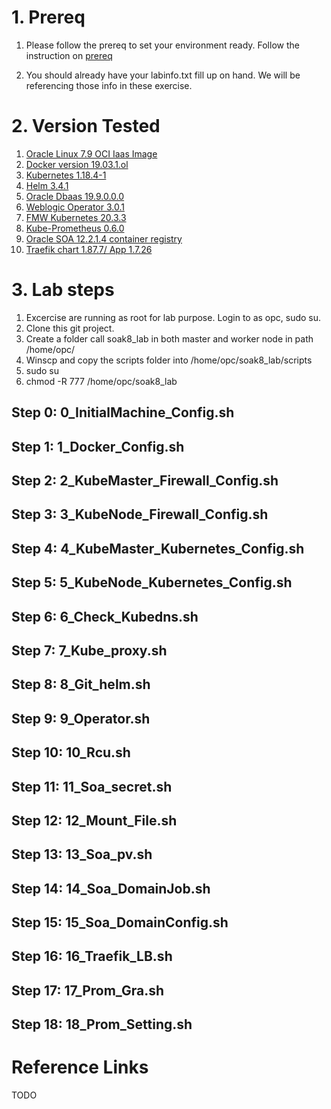 


# 1. Prereq
1. Please follow the prereq to set your environment ready.  Follow the instruction on [prereq](https://github.com/wenjian80/soak8_labs/blob/main/tutorial/prereq.md)

2. You should already have your labinfo.txt fill up on hand. We will be referencing those info in these exercise.

# 2. Version Tested
1.  [Oracle Linux 7.9 OCI Iaas Image](https://docs.cloud.oracle.com/en-us/iaas/images/)
2. [Docker version 19.03.1.ol](https://docs.docker.com/engine/release-notes/)
3. [Kubernetes 1.18.4-1](https://kubernetes.io/docs/setup/)
4. [Helm 3.4.1](https://helm.sh/)
5. [Oracle Dbaas 19.9.0.0.0](https://docs.oracle.com/en/database/oracle/oracle-database/)
6. [Weblogic Operator 3.0.1 ](https://github.com/oracle/weblogic-kubernetes-operator.git)
7. [FMW Kubernetes 20.3.3 ](https://github.com/oracle/fmw-kubernetes.git)
8. [Kube-Prometheus 0.6.0](https://github.com/prometheus-operator/kube-prometheus/tree/master)
9. [Oracle SOA 12.2.1.4 container registry ](https://container-registry.oracle.com/pls/apex/f?p=113:4:106885074376611:::4:P4_REPOSITORY,AI_REPOSITORY,AI_REPOSITORY_NAME,P4_REPOSITORY_NAME,P4_EULA_ID,P4_BUSINESS_AREA_ID:252,252,Oracle%20SOA%20Suite,Oracle%20SOA%20Suite,1,0&cs=3xzEuKbyTjyKLe-4Re2u8kpgzYt9IeGor4rR9qoIDbXZAjmMArQ6_1td_9Ms5dAmFpfbfEjpHiKmLbB9VfMsTBQ)
10. [Traefik chart 1.87.7/ App 1.7.26](https://github.com/helm/charts/blob/master/stable/traefik/Chart.yaml) 

# 3. Lab steps

1. Excercise are running as root for lab purpose. Login to as opc, sudo su.
2. Clone this git project.
3. Create a folder call soak8_lab in both master and worker node in path /home/opc/
4. Winscp and copy the scripts folder into /home/opc/soak8_lab/scripts
5. sudo su 
6. chmod -R 777 /home/opc/soak8_lab


## Step 0: 0_InitialMachine_Config.sh

## Step 1: 1_Docker_Config.sh

## Step 2: 2_KubeMaster_Firewall_Config.sh

## Step 3: 3_KubeNode_Firewall_Config.sh

## Step 4: 4_KubeMaster_Kubernetes_Config.sh

## Step 5: 5_KubeNode_Kubernetes_Config.sh

## Step 6: 6_Check_Kubedns.sh

## Step 7: 7_Kube_proxy.sh

## Step 8: 8_Git_helm.sh

## Step 9: 9_Operator.sh

## Step 10: 10_Rcu.sh

## Step 11: 11_Soa_secret.sh

## Step 12: 12_Mount_File.sh

## Step 13: 13_Soa_pv.sh

## Step 14: 14_Soa_DomainJob.sh

## Step 15: 15_Soa_DomainConfig.sh

## Step 16: 16_Traefik_LB.sh

## Step 17: 17_Prom_Gra.sh

## Step 18: 18_Prom_Setting.sh




# Reference Links

TODO
<!--stackedit_data:
eyJoaXN0b3J5IjpbMjg1ODkyMTAzLC0xMjA1NTgwNTQ2XX0=
-->